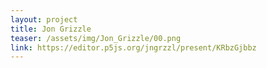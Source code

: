 ```yaml
---
layout: project
title: Jon Grizzle
teaser: /assets/img/Jon_Grizzle/00.png
link: https://editor.p5js.org/jngrzzl/present/KRbzGjbbz
---
```

